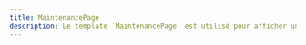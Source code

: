```yaml
---
title: MaintenancePage
description: Le template `MaintenancePage` est utilisé pour afficher une page de maintenance.
---
```


<doc-tabs>

<doc-tab-item label="Utilisation">

<doc-example file="maintenance-page/usage"></doc-example>

</doc-tab-item>

</doc-tabs>
